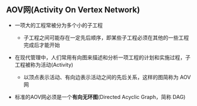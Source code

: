 ## AOV网(Activity On Vertex Network)

* 一项大的工程常被分为多个小的子工程
  * 子工程之间可能存在一定先后顺序，即某些子工程必须在其他的一些工程完成后才能开始

* 在现代管理中，人们常用有向图来描述和分析一项工程的计划和实施过程，子工程被称为活动(Activity)
  * 以顶点表示活动、有向边表示活动之间的先后关系，这样的图简称为 AOV 网

* 标准的AOV网必须是一个**有向无环图**(Directed Acyclic Graph，简称 DAG) 

​	

​	

